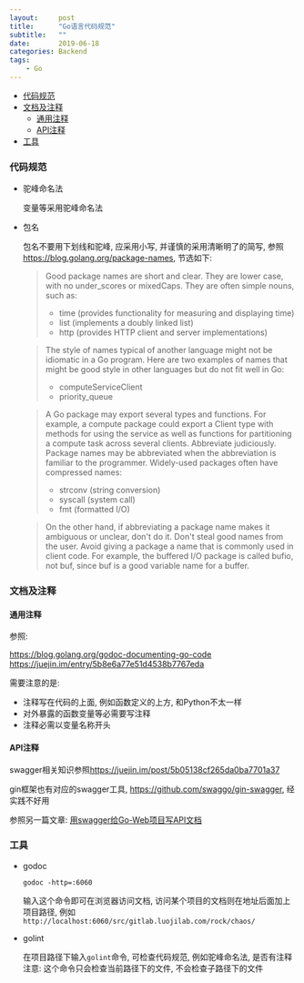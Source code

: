 ```yaml
---
layout:     post
title:      "Go语言代码规范"
subtitle:   ""
date:       2019-06-18
categories: Backend
tags:
    - Go
---
```


- [代码规范](#代码规范)
- [文档及注释](#文档及注释)
  - [通用注释](#通用注释)
  - [API注释](#api注释)
- [工具](#工具)

###  代码规范

- 驼峰命名法

    变量等采用驼峰命名法

- 包名

    包名不要用下划线和驼峰, 应采用小写, 并谨慎的采用清晰明了的简写, 参照<https://blog.golang.org/package-names>, 节选如下:

    > Good package names are short and clear. They are lower case, with no under_scores or mixedCaps. They are often simple nouns, such as:
    > - time (provides functionality for measuring and displaying time)
    > - list (implements a doubly linked list)
    > - http (provides HTTP client and server implementations)

    > The style of names typical of another language might not be idiomatic in a Go program. Here are two examples of names that might be good style in other languages but do not fit well in Go:
    > - computeServiceClient
    > - priority_queue

    > A Go package may export several types and functions. For example, a compute package could export a Client type with methods for using the service as well as functions for partitioning a compute task across several clients.
    > Abbreviate judiciously. Package names may be abbreviated when the abbreviation is familiar to the programmer. Widely-used packages often have compressed names:
    > - strconv (string conversion)
    > - syscall (system call)
    > - fmt (formatted I/O)

    > On the other hand, if abbreviating a package name makes it ambiguous or unclear, don't do it.
    > Don't steal good names from the user. Avoid giving a package a name that is commonly used in client code. For example, the buffered I/O package is called bufio, not buf, since buf is a good variable name for a buffer.

### 文档及注释

#### 通用注释

参照:

<https://blog.golang.org/godoc-documenting-go-code>
<https://juejin.im/entry/5b8e6a77e51d4538b7767eda>

需要注意的是:

- 注释写在代码的上面, 例如函数定义的上方, 和Python不太一样
- 对外暴露的函数变量等必需要写注释
- 注释必需以变量名称开头

#### API注释

swagger相关知识参照<https://juejin.im/post/5b05138cf265da0ba7701a37>

gin框架也有对应的swagger工具, <https://github.com/swaggo/gin-swagger>, 经实践不好用

参照另一篇文章: <a href="{{ site.url }}/blog/用swagger给Go-Web项目写API文档.html">用swagger给Go-Web项目写API文档</a>

### 工具

- godoc

    `godoc -http=:6060`

    输入这个命令即可在浏览器访问文档, 访问某个项目的文档则在地址后面加上项目路径, 例如`http://localhost:6060/src/gitlab.luojilab.com/rock/chaos/`

- golint

    在项目路径下输入`golint`命令, 可检查代码规范, 例如驼峰命名法, 是否有注释
    注意: 这个命令只会检查当前路径下的文件, 不会检查子路径下的文件
